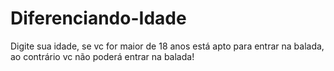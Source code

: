 # Diferenciando-Idade
Digite sua idade, se vc for maior de 18 anos está apto para entrar na balada, ao contrário vc não poderá entrar na balada!
